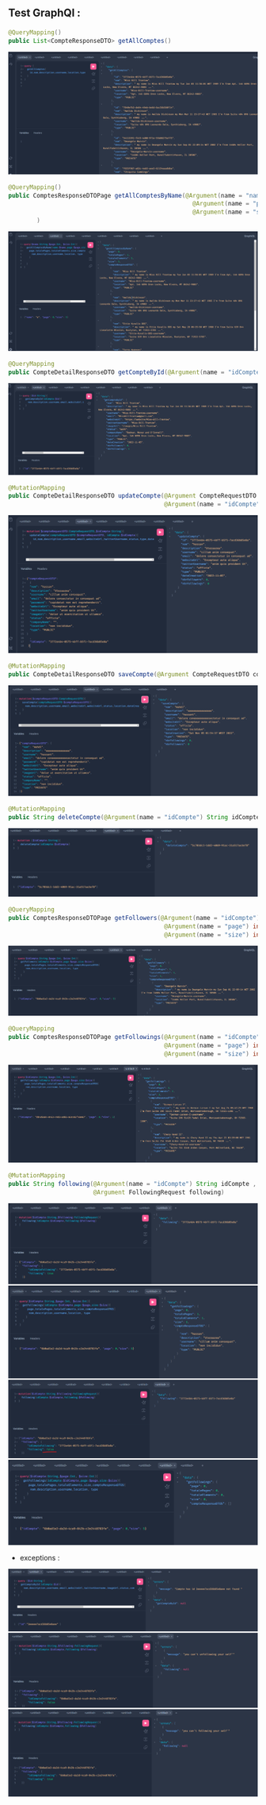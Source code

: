 ## Test GraphQl :


```java
@QueryMapping()
public List<CompteResponseDTO> getAllComptes()
```

<div  align="center">
        <img src="images/img_24.png" alt="">    
 </div>


```java
@QueryMapping()
public ComptesResponseDTOPage getAllComptesByName(@Argument(name = "name") String name,
                                                    @Argument(name = "page") int page,
                                                    @Argument(name = "size") int size
        )
```

<div  align="center">
        <img src="images/img_25.png" alt="">    
 </div>


```java
@QueryMapping
public CompteDetailResponseDTO getCompteById(@Argument(name = "idCompte") String idCompte)
```

<div  align="center">
        <img src="images/img_26.png" alt="">    
 </div>


```java
@MutationMapping
public CompteDetailResponseDTO updateCompte(@Argument CompteRequestDTO compteRequestDTO, 
                                            @Argument(name = "idCompte") String idCompte)
```

<div  align="center">
        <img src="images/img_27.png" alt="">    
 </div>


```java
@MutationMapping
public CompteDetailResponseDTO saveCompte(@Argument CompteRequestDTO compteRequestDTO)
```

<div  align="center">
        <img src="images/img_28.png" alt="">    
 </div>

```java
@MutationMapping
public String deleteCompte(@Argument(name = "idCompte") String idCompte)
```
<div  align="center">
        <img src="images/img_29.png" alt="">
 </div>


```java
@QueryMapping
public ComptesResponseDTOPage getFollowers(@Argument(name = "idCompte") String idCompte,
                                            @Argument(name = "page") int page,
                                            @Argument(name = "size") int size)
```

<div  align="center">
        <img src="images/img_30.png" alt="">
 </div>

```java
@QueryMapping
public ComptesResponseDTOPage getFollowings(@Argument(name = "idCompte") String idCompte,
                                            @Argument(name = "page") int page,
                                            @Argument(name = "size") int size)
```
<div  align="center">
        <img src="images/img_31.png" alt="">
 </div>


```java
@MutationMapping
public String following(@Argument(name = "idCompte") String idCompte , 
                        @Argument FollowingRequest following)
```

<div  align="center">
        <img src="images/img_32.png" alt="">    
 </div>

<div  align="center">
        <img src="images/img_34.png" alt="">
 </div>


<div  align="center">
        <img src="images/img_33.png" alt="">
 </div>


<div  align="center">
        <img src="images/img_35.png" alt="">
 </div>



- exceptions :


<div  align="center">
        <img src="images/img_36.png" alt="">
 </div>



<div  align="center">
        <img src="images/img_37.png" alt="">
 </div>


<div  align="center">
        <img src="images/img_38.png" alt="">
 </div>